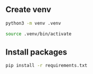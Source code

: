 ## Create venv

```bash
python3 -m venv .venv

source .venv/bin/activate
```

## Install packages

```bash
pip install -r requirements.txt
```